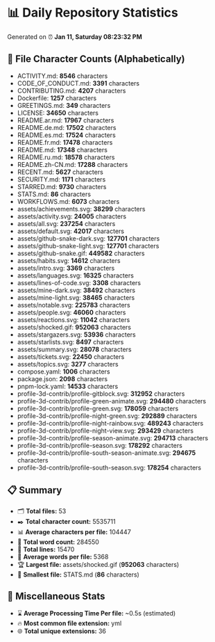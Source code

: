 # 📊 Daily Repository Statistics
Generated on ⏰ **Jan 11, Saturday 08:23:32 PM**

## 📂 File Character Counts (Alphabetically)
- ACTIVITY.md: **8546** characters
- CODE_OF_CONDUCT.md: **3391** characters
- CONTRIBUTING.md: **4207** characters
- Dockerfile: **1257** characters
- GREETINGS.md: **349** characters
- LICENSE: **34650** characters
- README.ar.md: **17967** characters
- README.de.md: **17502** characters
- README.es.md: **17524** characters
- README.fr.md: **17478** characters
- README.md: **17348** characters
- README.ru.md: **18578** characters
- README.zh-CN.md: **17288** characters
- RECENT.md: **5627** characters
- SECURITY.md: **1171** characters
- STARRED.md: **9730** characters
- STATS.md: **86** characters
- WORKFLOWS.md: **6073** characters
- assets/achievements.svg: **38299** characters
- assets/activity.svg: **24005** characters
- assets/all.svg: **237254** characters
- assets/default.svg: **42017** characters
- assets/github-snake-dark.svg: **127701** characters
- assets/github-snake-light.svg: **127701** characters
- assets/github-snake.gif: **449582** characters
- assets/habits.svg: **14612** characters
- assets/intro.svg: **3369** characters
- assets/languages.svg: **16325** characters
- assets/lines-of-code.svg: **3308** characters
- assets/mine-dark.svg: **38492** characters
- assets/mine-light.svg: **38465** characters
- assets/notable.svg: **225783** characters
- assets/people.svg: **46060** characters
- assets/reactions.svg: **11042** characters
- assets/shocked.gif: **952063** characters
- assets/stargazers.svg: **53936** characters
- assets/starlists.svg: **8497** characters
- assets/summary.svg: **28078** characters
- assets/tickets.svg: **22450** characters
- assets/topics.svg: **3277** characters
- compose.yaml: **1006** characters
- package.json: **2098** characters
- pnpm-lock.yaml: **14533** characters
- profile-3d-contrib/profile-gitblock.svg: **312952** characters
- profile-3d-contrib/profile-green-animate.svg: **294480** characters
- profile-3d-contrib/profile-green.svg: **178059** characters
- profile-3d-contrib/profile-night-green.svg: **292889** characters
- profile-3d-contrib/profile-night-rainbow.svg: **489243** characters
- profile-3d-contrib/profile-night-view.svg: **293429** characters
- profile-3d-contrib/profile-season-animate.svg: **294713** characters
- profile-3d-contrib/profile-season.svg: **178292** characters
- profile-3d-contrib/profile-south-season-animate.svg: **294675** characters
- profile-3d-contrib/profile-south-season.svg: **178254** characters

## 📋 Summary
- 🗂️ **Total files:** 53
- ✒️ **Total character count:** 5535711
- 📊 **Average characters per file:** 104447
- 📝 **Total word count:** 284550
- 🧾 **Total lines:** 15470
- 📐 **Average words per file:** 5368
- 🏆 **Largest file:** assets/shocked.gif (**952063** characters)
- 🥉 **Smallest file:** STATS.md (**86** characters)

## 🌟 Miscellaneous Stats
- ⌛ **Average Processing Time Per file:** ~0.5s (estimated)
- 🔥 **Most common file extension:** yml
- 🌐 **Total unique extensions:** 36
